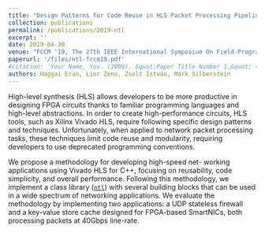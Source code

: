 ```yaml
---
title: "Design Patterns for Code Reuse in HLS Packet Processing Pipelines"
collection: publications
permalink: /publications/2019-ntl
excerpt: ''
date: 2019-04-30
venue: "FCCM '19, The 27th IEEE International Symposium On Field-Programmable Custom Computing Machines"
paperurl: '/files/ntl-fccm19.pdf'
#citation: 'Your Name, You. (2009). &quot;Paper Title Number 1.&quot; <i>Journal 1</i>. 1(1).'
authors: Haggai Eran, Lior Zeno, Zsolt István, Mark Silberstein
---
```


High-level synthesis (HLS) allows developers to be
more productive in designing FPGA circuits thanks to familiar
programming languages and high-level abstractions. In order
to create high-performance circuits, HLS tools, such as Xilinx
Vivado HLS, require following specific design patterns and techniques.
Unfortunately, when applied to network packet processing
tasks, these techniques limit code reuse and modularity, requiring
developers to use deprecated programming conventions.

We propose a methodology for developing high-speed net-
working applications using Vivado HLS for C++, focusing on
reusability, code simplicity, and overall performance. Following
this methodology, we implement a class library ([`ntl`](https://github.com/acsl-technion/ntl)) with
several building blocks that can be used in a wide spectrum
of networking applications. We evaluate the methodology by
implementing two applications: a UDP stateless firewall and a
key-value store cache designed for FPGA-based SmartNICs, both
processing packets at 40Gbps line-rate.
